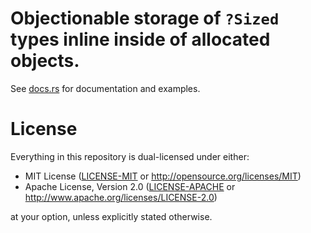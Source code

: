 #  Objectionable storage of `?Sized` types inline inside of allocated objects.

See [docs.rs](https://docs.rs/objectionable) for documentation and examples.

# License

Everything in this repository is dual-licensed under either: 

* MIT License ([LICENSE-MIT](LICENSE-MIT) or <http://opensource.org/licenses/MIT>)
* Apache License, Version 2.0 ([LICENSE-APACHE](LICENSE-APACHE) or <http://www.apache.org/licenses/LICENSE-2.0>)

at your option, unless explicitly stated otherwise.
